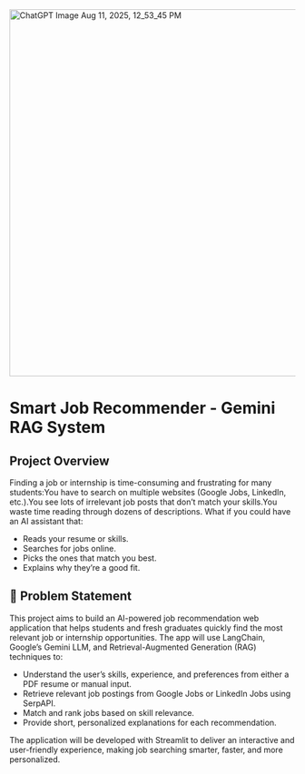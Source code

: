 <img width="1008" height="647" alt="ChatGPT Image Aug 11, 2025, 12_53_45 PM" src="https://github.com/user-attachments/assets/37d6a2ea-7023-434d-a2e6-b7451cc4cb03" />

# Smart Job Recommender - Gemini RAG System


## Project Overview
Finding a job or internship is time-consuming and frustrating for many students:You have to search on multiple websites (Google Jobs, LinkedIn, etc.).You see lots of irrelevant job posts that don’t match your skills.You waste time reading through dozens of descriptions.
What if you could have an AI assistant that:
- Reads your resume or skills.
- Searches for jobs online.
- Picks the ones that match you best.
- Explains why they’re a good fit.


## 🎯 Problem Statement

This project aims to build an AI-powered job recommendation web application that helps students and fresh graduates quickly find the most relevant job or internship opportunities.
The app will use LangChain, Google’s Gemini LLM, and Retrieval-Augmented Generation (RAG) techniques to:

- Understand the user’s skills, experience, and preferences from either a PDF resume or manual input.
- Retrieve relevant job postings from Google Jobs or LinkedIn Jobs using SerpAPI.
- Match and rank jobs based on skill relevance.
- Provide short, personalized explanations for each recommendation.

The application will be developed with Streamlit to deliver an interactive and user-friendly experience, making job searching smarter, faster, and more personalized.
